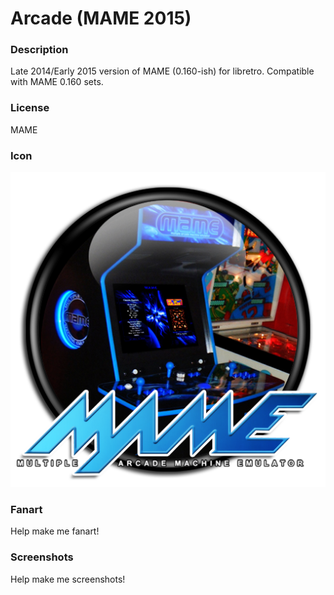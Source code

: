 # Arcade (MAME 2015)

### Description

Late 2014/Early 2015 version of MAME (0.160-ish) for libretro. Compatible with MAME 0.160 sets.

### License

MAME

### Icon

![Arcade (MAME 2015) icon](game.libretro.mame2015/resources/icon.png)

### Fanart

Help make me fanart!

### Screenshots

Help make me screenshots!
